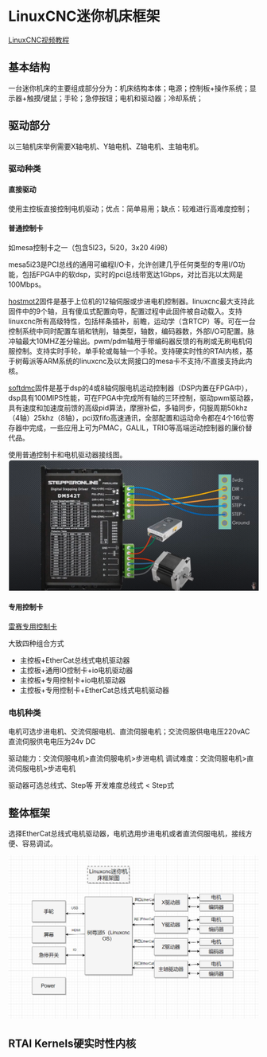 # LinuxCNC迷你机床框架

[LinuxCNC视频教程](https://www.youtube.com/watch?v=_cgC3d_q2n8&list=PLL2ZshSqU4N5c4hTwYOlMqsfk4jI1cKgQ)

## 基本结构
一台迷你机床的主要组成部分分为：机床结构本体；电源；控制板+操作系统；显示器+触摸/键鼠；手轮；急停按钮；电机和驱动器；冷却系统；

## 驱动部分
以三轴机床举例需要X轴电机、Y轴电机、Z轴电机、主轴电机。

### 驱动种类

#### 直接驱动
使用主控板直接控制电机驱动；优点：简单易用；缺点：较难进行高难度控制；

#### 普通控制卡
如mesa控制卡之一（包含5l23，5i20，3x20 4i98）

mesa5i23是PCI总线的通用可编程I/O卡，允许创建几乎任何类型的专用I/O功能，包括FPGA中的软dsp，实时的pci总线带宽达1Gbps，对比百兆以太网是100Mbps。     

[hostmot2](https://github.com/LinuxCNC/hostmot2-firmware)固件是基于上位机的12轴伺服或步进电机控制器。linuxcnc最大支持此固件中的9个轴，且有傻瓜式配置向导，配置过程中此固件被自动载入。支持linuxcnc所有高级特性，包括样条插补，前瞻，运动学（含RTCP）等。可在一台控制系统中同时配置车销和铣削，轴类型，轴数，编码器数，外部I/O可配置。脉冲轴最大10MHZ差分输出。pwm/pdm轴用于带编码器反馈的有刷或无刷电机伺服控制。支持实时手轮，单手轮或每轴一个手轮。支持硬实时性的RTAI内核，基于树莓派等ARM系统的linuxcnc及以太网接口的mesa卡不支持/不直接支持此内核。

[softdmc](https://store.mesanet.com/index.php?route=product/product&product_id=163)固件是基于dsp的4或8轴伺服电机运动控制器（DSP内置在FPGA中），dsp具有100MIPS性能，可在FPGA中完成所有轴的三环控制，驱动pwm驱动器，具有速度和加速度前馈的高级pid算法，摩擦补偿，多轴同步，伺服周期50khz（4轴）25khz（8轴），pci双fifo高速通讯，全部配置和运动命令都在4个16位寄存器中完成，一些应用上可为PMAC，GALIL，TRIO等高端运动控制器的廉价替代品。

使用普通控制卡和电机驱动器接线图。
![alt text](image-2.png)
#### 专用控制卡
[雷赛专用控制卡](https://www.leisai.com/cn/cpzx/info_34_itemid_3194_lcid_1_lcids_133.html)

大致四种组合方式
* 主控板+EtherCat总线式电机驱动器
* 主控板+通用IO控制卡+io电机驱动器
* 主控板+专用控制卡+io电机驱动器
* 主控板+专用控制卡+EtherCat总线式电机驱动器

### 电机种类
电机可选步进电机、交流伺服电机、直流伺服电机；交流伺服供电电压220vAC 直流伺服供电电压为24v DC

驱动能力：交流伺服电机>直流伺服电机>步进电机
调试难度：交流伺服电机>直流伺服电机>步进电机

驱动器可选总线式、Step等
开发难度总线式 < Step式

## 整体框架

选择EtherCat总线式电机驱动器，电机选用步进电机或者直流伺服电机，接线方便、容易调试。

![alt text](image.png)

## RTAI Kernels硬实时性内核
